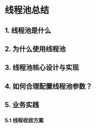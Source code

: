# 线程池总结

## 1. 线程池是什么


## 2. 为什么使用线程池

## 3. 线程池核心设计与实现

## 4.  如何合理配置线程池参数？

## 5. 业务实践

### 5.1 线程收拢方案





